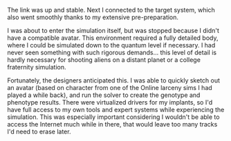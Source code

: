 
The link was up and stable.  Next I connected to the target system,
which also went smoothly thanks to my extensive pre-preparation.

I was about to enter the simulation itself, but was stopped because I
didn't have a compatible avatar.  This environment required a fully
detailed body, where I could be simulated down to the quantum level if
necessary.  I had never seen something with such rigorous demands...
this level of detail is hardly necessary for shooting aliens on a
distant planet or a college fraternity simulation.

Fortunately, the designers anticipated this.  I was able to quickly
sketch out an avatar (based on character from one of the Online larceny
sims I had played a while back), and run the solver to create the
genotype and phenotype results.  There were virtualized drivers for my
implants, so I'd have full access to my own tools and expert systems
while experiencing the simulation.  This was especially important
considering I wouldn't be able to access the Internet much while in
there, that would leave too many tracks I'd need to erase later.
